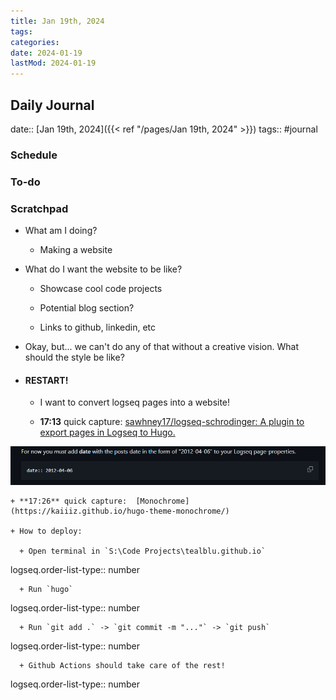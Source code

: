 ```yaml
---
title: Jan 19th, 2024
tags:
categories:
date: 2024-01-19
lastMod: 2024-01-19
---
```

## Daily Journal
date:: [Jan 19th, 2024]({{< ref "/pages/Jan 19th, 2024" >}})
tags:: #journal

### Schedule

### To-do

### Scratchpad

  + What am I doing?

    + Making a website

  + What do I want the website to be like?

    + Showcase cool code projects

    + Potential blog section?

    + Links to github, linkedin, etc

  + Okay, but... we can't do any of that without a creative vision. What should the style be like?

  + #### RESTART!

    + I want to convert logseq pages into a website!

    + **17:13** quick capture:  [sawhney17/logseq-schrodinger: A plugin to export pages in Logseq to Hugo.](https://github.com/sawhney17/logseq-schrodinger/?tab=readme-ov-file)

![image.png](/assets/image_1705702509739_0.png)

    + **17:26** quick capture:  [Monochrome](https://kaiiiz.github.io/hugo-theme-monochrome/)

    + How to deploy:

      + Open terminal in `S:\Code Projects\tealblu.github.io`
logseq.order-list-type:: number

      + Run `hugo`
logseq.order-list-type:: number

      + Run `git add .` -> `git commit -m "..."` -> `git push`
logseq.order-list-type:: number

      + Github Actions should take care of the rest!
logseq.order-list-type:: number
